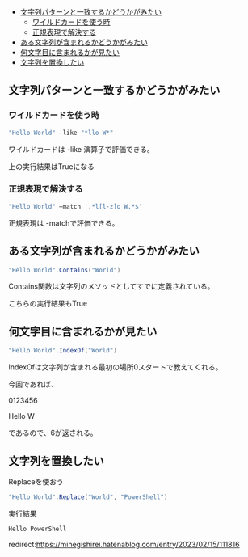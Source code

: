 
- [文字列パターンと一致するかどうかがみたい](#文字列パターンと一致するかどうかがみたい)
  - [ワイルドカードを使う時](#ワイルドカードを使う時)
  - [正規表現で解決する](#正規表現で解決する)
- [ある文字列が含まれるかどうかがみたい](#ある文字列が含まれるかどうかがみたい)
- [何文字目に含まれるかが見たい](#何文字目に含まれるかが見たい)
- [文字列を置換したい](#文字列を置換したい)



## 文字列パターンと一致するかどうかがみたい

### ワイルドカードを使う時

```ps1
"Hello World" –like "*llo W*"
```

ワイルドカードは -like 演算子で評価できる。

上の実行結果はTrueになる

### 正規表現で解決する

```ps1
"Hello World" –match '.*l[l-z]o W.*$'
```

正規表現は -matchで評価できる。


## ある文字列が含まれるかどうかがみたい

```ps1
"Hello World".Contains("World")
```

Contains関数は文字列のメソッドとしてすでに定義されている。

こちらの実行結果もTrue


## 何文字目に含まれるかが見たい

```ps1
"Hello World".IndexOf("World")
```

IndexOfは文字列が含まれる最初の場所0スタートで教えてくれる。

今回であれば、

0123456

Hello W

であるので、6が返される。


## 文字列を置換したい

Replaceを使おう


```ps1
"Hello World".Replace("World", "PowerShell")
```

実行結果

```ps1
Hello PowerShell
```



redirect:https://minegishirei.hatenablog.com/entry/2023/02/15/111816




